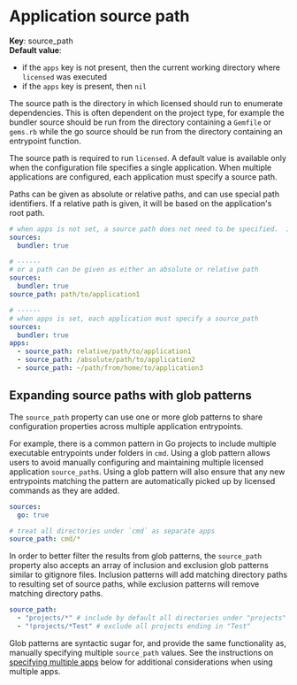 # Application source path

**Key**: source_path  
**Default value**:

- if the `apps` key is not present, then the current working directory where `licensed` was executed
- if the `apps` key is present, then `nil`

The source path is the directory in which licensed should run to enumerate dependencies.  This is often dependent
on the project type, for example the bundler source should be run from the directory containing a `Gemfile` or `gems.rb`
while the go source should be run from the directory containing an entrypoint function.

The source path is required to run `licensed`.  A default value is available only when the configuration file specifies a single application.
When multiple applications are configured, each application must specify a source path.

Paths can be given as absolute or relative paths, and can use special path identifiers. If a relative path is given, it will be based on the application's root path.

```yml
# when apps is not set, a source path does not need to be specified.  it will default to the users current directory
sources:
  bundler: true

# ------
# or a path can be given as either an absolute or relative path
sources:
  bundler: true
source_path: path/to/application1

# ------
# when apps is set, each application must specify a source_path
sources:
  bundler: true
apps:
  - source_path: relative/path/to/application1
  - source_path: /absolute/path/to/application2
  - source_path: ~/path/from/home/to/application3
```

## Expanding source paths with glob patterns

The `source_path` property can use one or more glob patterns to share configuration properties across multiple application entrypoints.

For example, there is a common pattern in Go projects to include multiple executable entrypoints under folders in `cmd`.  Using a glob pattern allows users to avoid manually configuring and maintaining multiple licensed application `source_path`s.  Using a glob pattern will also ensure that any new entrypoints matching the pattern are automatically picked up by licensed commands as they are added.

```yml
sources:
  go: true

# treat all directories under `cmd` as separate apps
source_path: cmd/*
```

In order to better filter the results from glob patterns, the `source_path` property also accepts an array of
inclusion and exclusion glob patterns similar to gitignore files.  Inclusion patterns will add matching directory
paths to resulting set of source paths, while exclusion patterns will remove matching directory paths.

```yml
source_path:
  - "projects/*" # include by default all directories under "projects"
  - "!projects/*Test" # exclude all projects ending in "Test"
```

Glob patterns are syntactic sugar for, and provide the same functionality as, manually specifying multiple `source_path` values.
See the instructions on [specifying multiple apps](../configuration.md#specifying-multiple-apps) below for additional considerations when using multiple apps.
